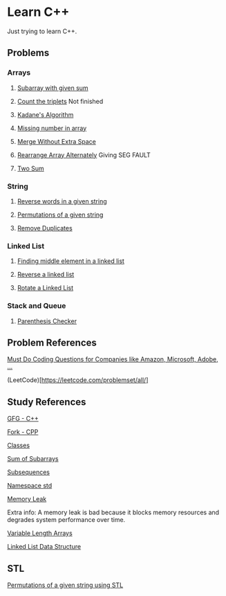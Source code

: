 # Learn C++

Just trying to learn C++.

## Problems

### Arrays

1. [Subarray with given sum](https://practice.geeksforgeeks.org/problems/subarray-with-given-sum-1587115621/1)

2. [Count the triplets](https://practice.geeksforgeeks.org/problems/count-the-triplets4615/1) Not finished

3. [Kadane's Algorithm](https://practice.geeksforgeeks.org/problems/kadanes-algorithm/0)

4. [Missing number in array](https://practice.geeksforgeeks.org/problems/missing-number-in-array1416/1)

5. [Merge Without Extra Space](https://practice.geeksforgeeks.org/problems/merge-two-sorted-arrays-1587115620/1)

6. [Rearrange Array Alternately](https://practice.geeksforgeeks.org/problems/-rearrange-array-alternately-1587115620/1) Giving SEG FAULT

7. [Two Sum](https://leetcode.com/problems/two-sum/)

### String

1. [Reverse words in a given string](https://practice.geeksforgeeks.org/problems/reverse-words-in-a-given-string5459/1)

2. [Permutations of a given string](https://practice.geeksforgeeks.org/problems/permutations-of-a-given-string2041/1)

3. [Remove Duplicates](https://practice.geeksforgeeks.org/problems/remove-duplicates3034/1#)

### Linked List

1. [Finding middle element in a linked list](https://practice.geeksforgeeks.org/problems/finding-middle-element-in-a-linked-list/1)

2. [Reverse a linked list](https://practice.geeksforgeeks.org/problems/reverse-a-linked-list/1)

3. [Rotate a Linked List](https://practice.geeksforgeeks.org/problems/rotate-a-linked-list/1#)

### Stack and Queue

1. [Parenthesis Checker](https://practice.geeksforgeeks.org/problems/parenthesis-checker2744/1)

## Problem References

[Must Do Coding Questions for Companies like Amazon, Microsoft, Adobe, …](https://www.geeksforgeeks.org/must-do-coding-questions-for-companies-like-amazon-microsoft-adobe/)

(LeetCode)[https://leetcode.com/problemset/all/]

## Study References

[GFG - C++](https://www.geeksforgeeks.org/c-plus-plus/)

[Fork - CPP](https://practice.geeksforgeeks.org/courses/fork-cpp)

[Classes](https://www.geeksforgeeks.org/c-classes-and-objects/)

[Sum of Subarrays](https://www.geeksforgeeks.org/sum-of-all-subarrays/)

[Subsequences](https://www.geeksforgeeks.org/subarraysubstring-vs-subsequence-and-programs-to-generate-them/)

[Namespace std](https://www.youtube.com/watch?v=4NYC-VU-svE&t=610s)

[Memory Leak](https://www.cdn.geeksforgeeks.org/what-is-memory-leak-how-can-we-avoid/)

Extra info: A memory leak is bad because it blocks memory resources and degrades system performance over time.

[Variable Length Arrays](https://www.cdn.geeksforgeeks.org/variable-length-arrays-in-c-and-c/)

[Linked List Data Structure](https://www.geeksforgeeks.org/data-structures/linked-list/#singlyLinkedList)

## STL

[Permutations of a given string using STL](https://www.geeksforgeeks.org/permutations-of-a-given-string-using-stl/)
